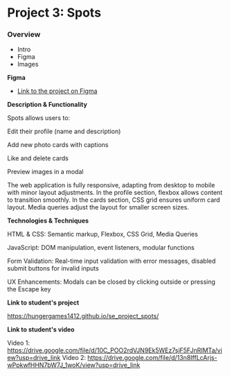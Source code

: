 # Project 3: Spots

### Overview

- Intro
- Figma
- Images

**Figma**

- [Link to the project on Figma](https://www.figma.com/file/BBNm2bC3lj8QQMHlnqRsga/Sprint-3-Project-%E2%80%94-Spots?type=design&node-id=2%3A60&mode=design&t=afgNFybdorZO6cQo-1)

**Description & Functionality**

Spots allows users to:

Edit their profile (name and description)

Add new photo cards with captions

Like and delete cards

Preview images in a modal

The web application is fully responsive, adapting from desktop to mobile with minor layout adjustments. In the profile section, flexbox allows content to transition smoothly. In the cards section, CSS grid ensures uniform card layout. Media queries adjust the layout for smaller screen sizes.

**Technologies & Techniques**

HTML & CSS: Semantic markup, Flexbox, CSS Grid, Media Queries

JavaScript: DOM manipulation, event listeners, modular functions

Form Validation: Real-time input validation with error messages, disabled submit buttons for invalid inputs

UX Enhancements: Modals can be closed by clicking outside or pressing the Escape key

**Link to student's project**

https://hungergames1412.github.io/se_project_spots/

**Link to student's video**

Video 1: https://drive.google.com/file/d/10C_POO2rdVJN9Ek5WEz7sjF5FJnRIMTa/view?usp=drive_link
Video 2: https://drive.google.com/file/d/13n8IffLcArjs-wPpkwfHHN7bW7J_1woK/view?usp=drive_link
